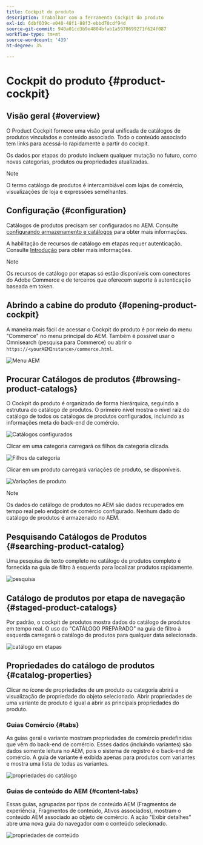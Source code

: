 ```yaml
---
title: Cockpit do produto
description: Trabalhar com a ferramenta Cockpit do produto
exl-id: 6dbf039c-e040-48f1-88f3-ebbd70cdf94d
source-git-commit: 940a01cd3b9e4804bfab1a5970699271f624f087
workflow-type: tm+mt
source-wordcount: '439'
ht-degree: 3%

---
```


# Cockpit do produto {#product-cockpit}

## Visão geral {#overview}

O Product Cockpit fornece uma visão geral unificada de catálogos de produtos vinculados e conteúdo associado. Todo o conteúdo associado tem links para acessá-lo rapidamente a partir do cockpit.

Os dados por etapas do produto incluem qualquer mutação no futuro, como novas categorias, produtos ou propriedades atualizadas.

>[!NOTE]
>
>O termo catálogo de produtos é intercambiável com lojas de comércio, visualizações de loja e expressões semelhantes.

## Configuração {#configuration}

Catálogos de produtos precisam ser configurados no AEM. Consulte [configurando armazenamento e catálogos](https://experienceleague.adobe.com/docs/experience-manager-cloud-service/content-and-commerce/storefront/getting-started.html?#catalog) para obter mais informações.

A habilitação de recursos de catálogo em etapas requer autenticação. Consulte [Introdução](https://experienceleague.adobe.com/docs/experience-manager-cloud-service/content-and-commerce/storefront/getting-started.html?lang=pt-BR) para obter mais informações.

>[!NOTE]
>
>Os recursos de catálogo por etapas só estão disponíveis com conectores do Adobe Commerce e de terceiros que oferecem suporte à autenticação baseada em token.

## Abrindo a cabine do produto {#opening-product-cockpit}

A maneira mais fácil de acessar o Cockpit do produto é por meio do menu &quot;Commerce&quot; no menu principal do AEM. Também é possível usar o Omnisearch (pesquisa para Commerce) ou abrir o `https://<yourAEMInstance>/commerce.html`.

![Menu AEM](../assets/aem-menu.png)

## Procurar Catálogos de produtos {#browsing-product-catalogs}

O Cockpit do produto é organizado de forma hierárquica, seguindo a estrutura do catálogo de produtos. O primeiro nível mostra o nível raiz do catálogo de todos os catálogos de produtos configurados, incluindo as informações meta do back-end de comércio.

![Catálogos configurados](../assets/catalog-overview.png)

Clicar em uma categoria carregará os filhos da categoria clicada.

![Filhos da categoria](../assets/catalog-category-children.png)

Clicar em um produto carregará variações de produto, se disponíveis.

![Variações de produto](../assets/catalog-product-variation.png)

>[!NOTE]
>
>Os dados do catálogo de produtos no AEM são dados recuperados em tempo real pelo endpoint de comércio configurado. Nenhum dado do catálogo de produtos é armazenado no AEM.

## Pesquisando Catálogos de Produtos {#searching-product-catalog}

Uma pesquisa de texto completo no catálogo de produtos completo é fornecida na guia de filtro à esquerda para localizar produtos rapidamente.

![pesquisa](../assets/search-cockpit.png)

## Catálogo de produtos por etapa de navegação {#staged-product-catalogs}

Por padrão, o cockpit de produtos mostra dados do catálogo de produtos em tempo real. O uso do &quot;CATÁLOGO PREPARADO&quot; na guia de filtro à esquerda carregará o catálogo de produtos para qualquer data selecionada.

![catálogo em etapas](../assets/staged-cockpit.png)

## Propriedades do catálogo de produtos {#catalog-properties}

Clicar no ícone de propriedades de um produto ou categoria abrirá a visualização de propriedade do objeto selecionado. Abrir propriedades de uma variante de produto é igual a abrir as principais propriedades do produto.

### Guias Comércio {#tabs}

As guias geral e variante mostram propriedades de comércio predefinidas que vêm do back-end de comércio. Esses dados (incluindo variantes) são dados somente leitura no AEM, pois o sistema de registro é o back-end de comércio. A guia de variante é exibida apenas para produtos com variantes e mostra uma lista de todas as variantes.

![propriedades do catálogo](../assets/catalog-properties.png)

### Guias de conteúdo do AEM {#content-tabs}

Essas guias, agrupadas por tipos de conteúdo AEM (Fragmentos de experiência, Fragmentos de conteúdo, Ativos associados), mostram o conteúdo AEM associado ao objeto de comércio. A ação &quot;Exibir detalhes&quot; abre uma nova guia do navegador com o conteúdo selecionado.

![propriedades de conteúdo](../assets/content-properties.png)

